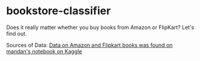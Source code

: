 # bookstore-classifier
Does it really matter whether you buy books from Amazon or FlipKart? Let's find out.

Sources of Data:
[Data on Amazon and Flipkart books was found on mandan's notebook on Kaggle](https://www.kaggle.com/mandan/amazon-vs-flipkart-book-prices)
